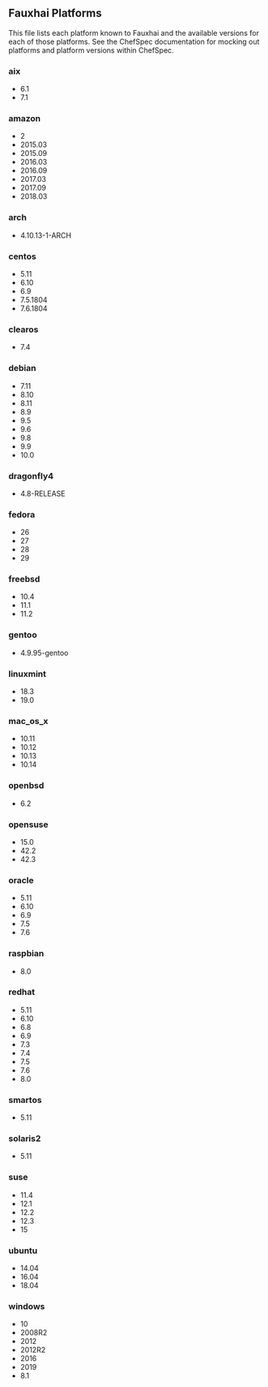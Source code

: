 ## Fauxhai Platforms

This file lists each platform known to Fauxhai and the available versions for each of those platforms. See the ChefSpec documentation for mocking out platforms and platform versions within ChefSpec.

### aix

  - 6.1
  - 7.1

### amazon

  - 2
  - 2015.03
  - 2015.09
  - 2016.03
  - 2016.09
  - 2017.03
  - 2017.09
  - 2018.03

### arch

  - 4.10.13-1-ARCH

### centos

  - 5.11
  - 6.10
  - 6.9
  - 7.5.1804
  - 7.6.1804

### clearos

  - 7.4

### debian

  - 7.11
  - 8.10
  - 8.11
  - 8.9
  - 9.5
  - 9.6
  - 9.8
  - 9.9
  - 10.0

### dragonfly4

  - 4.8-RELEASE

### fedora

  - 26
  - 27
  - 28
  - 29

### freebsd

  - 10.4
  - 11.1
  - 11.2

### gentoo

  - 4.9.95-gentoo

### linuxmint

  - 18.3
  - 19.0

### mac_os_x

  - 10.11
  - 10.12
  - 10.13
  - 10.14

### openbsd

  - 6.2

### opensuse

  - 15.0
  - 42.2
  - 42.3

### oracle

  - 5.11
  - 6.10
  - 6.9
  - 7.5
  - 7.6

### raspbian

  - 8.0

### redhat

  - 5.11
  - 6.10
  - 6.8
  - 6.9
  - 7.3
  - 7.4
  - 7.5
  - 7.6
  - 8.0

### smartos

  - 5.11

### solaris2

  - 5.11

### suse

  - 11.4
  - 12.1
  - 12.2
  - 12.3
  - 15

### ubuntu

  - 14.04
  - 16.04
  - 18.04

### windows

  - 10
  - 2008R2
  - 2012
  - 2012R2
  - 2016
  - 2019
  - 8.1
